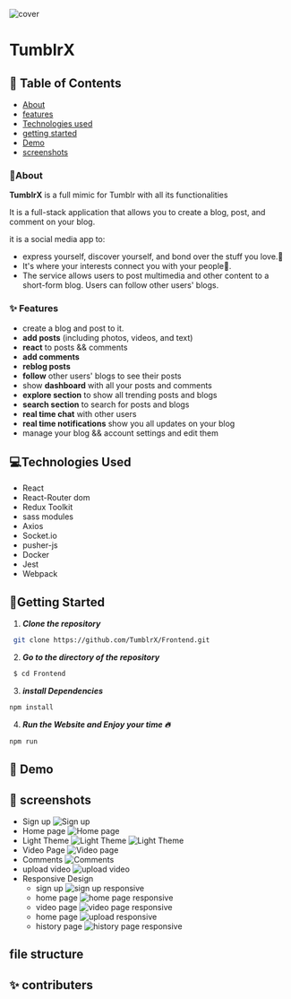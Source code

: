 ![cover]()

# TumblrX

## 📝 Table of Contents

- [About](#about)
- [features](#features)
- [Technologies used](#build)
- [getting started](#start)
- [Demo](#demo)
- [screenshots](#screenshots)

### 🚩About<a name = "about"></a>

**TumblrX** is a full mimic for Tumblr with all its functionalities

It is a full-stack application that allows you to create a blog, post, and comment on your blog.

it is a social media app to:

- express yourself, discover yourself, and bond over the stuff you love.💖
- It's where your interests connect you with your people🤝.
- The service allows users to post multimedia and other content to a short-form blog. Users can follow other users' blogs.

### ✨ Features <a name = "features"></a>

- create a blog and post to it.
- **add posts** (including photos, videos, and text)
- **react** to posts && comments
- **add comments**
- **reblog posts**
- **follow** other users' blogs to see their posts
- show **dashboard** with all your posts and comments
- **explore section** to show all trending posts and blogs
- **search section** to search for posts and blogs
- **real time chat** with other users
- **real time notifications** show you all updates on your blog
- manage your blog && account settings and edit them

## 💻Technologies Used<a name = "build"></a>

- React
- React-Router dom
- Redux Toolkit
- sass modules
- Axios
- Socket.io
- pusher-js
- Docker
- Jest
- Webpack

## 🏁Getting Started <a name = "start"></a>

1. **_Clone the repository_**

```bash
 git clone https://github.com/TumblrX/Frontend.git
```

2. **_Go to the directory of the repository_**

```bash
 $ cd Frontend
```

3. **_install Dependencies_**

```bash
npm install
```

4. **_Run the Website and Enjoy your time 🔥_**

```bash
npm run
```

## 🎥 Demo<a name = "demo"></a>

<div name = "demo" align="center" width=1189>

</div>

## 🎥 screenshots<a name = "screenshots"></a>

- Sign up
  ![Sign up](./screenshots/1.png)
- Home page
  ![Home page](./screenshots/2.png)
- Light Theme
  ![Light Theme](./screenshots/3.png)
  ![Light Theme](./screenshots/31.png)
- Video Page
  ![Video page](./screenshots/5.png)
- Comments
  ![Comments](./screenshots/6.png)
- upload video
  ![upload video](./screenshots/7.png)
- Responsive Design
  - sign up
    ![sign up responsive](./screenshots/8.png)
  - home page
    ![home page responsive](./screenshots/9.png)
  - video page
    ![video page responsive](./screenshots/11.png)
  - home page
    ![upload responsive](./screenshots/10.png)
  - history page
    ![history page responsive](./screenshots/12.png)

## file structure<a name = "file structure"></a>

## ✨ contributers<a name = "contributers"></a>